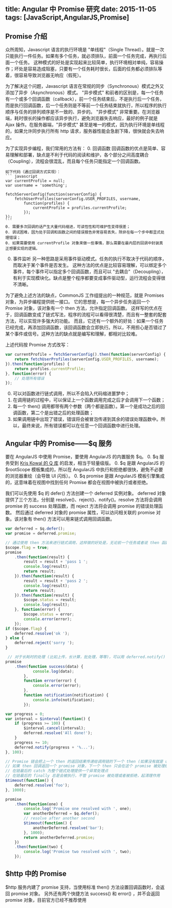 title: Angular 中 Promise 研究
date: 2015-11-05
tags: [JavaScript,AngularJS,Promise]
---
## Promise 介绍
众所周知，Javascript 语言的执行环境是 "单线程"（Single Thread）。就是一次只能执行一件任务。如果有多个任务，就必须排队，前面一个任务完成，再执行后面一个任务。
这种模式的好处是实现起来比较简单，执行环境相对单纯，容易操作；坏处是容易造成阻塞，只要有一个任务耗时很长，后面的任务都必须排队等着，很容易导致浏览器无响应（假死）。

为了解决这个问题，Javascript 语言在常规的同步（Synchronous）模式之外又添加了异步（Asynchronous）模式。
"异步模式" 和前者的区别是，每一个任务有一个或多个回调函数（callback），前一个任务结束后，不是执行后一个任务，而是执行回调函数，后一个任务则是不等前一个任务结束就执行，所以程序的执行顺序与任务的排列顺序是不一致的、异步的。
"异步模式" 非常重要。在浏览器端，耗时很长的操作都应该异步执行，避免浏览器失去响应，最好的例子就是 Ajax 操作。在服务器端，"异步模式" 甚至是唯一的模式，因为执行环境是单线程的，如果允许同步执行所有 http 请求，服务器性能会急剧下降，很快就会失去响应。

为了实现异步编程，我们常用的方法有：
0. 回调函数
回调函数的优点是简单、容易理解和部署，缺点是不利于代码的阅读和维护，各个部分之间高度耦合（Coupling），流程会很混乱，而且每个任务只能指定一个回调函数。

    如下代码（通过回调方式实现）：
    ``` javascript
    var currentProfile = null;
    var username = 'something';

    fetchServerConfig(function(serverConfig) {
        fetchUserProfiles(serverConfig.USER_PROFILES, username,
            function(profiles) {
                currentProfile = profiles.currentProfile;
            });
    });
    ```
    0. 需要多次回调的话产生大量代码缩进，可读性性和可维护性变得很差；
    0. 调试困难，因为处于回调和函数之间的错误报告非常容易丢失，除非在每一个步中都显式处理错误；
    0. 如果需要使用 currentProfile 对象来做一些事情，那么需要在最内层的回调中封装真正想要实现的逻辑。

0. 事件监听
另一种思路是采用事件驱动模式。任务的执行不取决于代码的顺序，而取决于某个事件是否发生。
这种方法的优点是比较容易理解，可以绑定多个事件，每个事件可以指定多个回调函数，而且可以 "去耦合"（Decoupling），有利于实现模块化。缺点是整个程序都要变成事件驱动型，运行流程会变得很不清晰。


为了避免上述方法的缺点，CommonJS 工作组提出的一种规范，就是 Promises 对象，为异步编程提供统一接口。
它的思想是，每一个异步任务返回一个 Promise 对象，该对象有一个 then 方法，允许指定回调函数。
这样写的优点在于，回调函数变成了链式写法，程序的流程可以看得很清楚，而且有一整套的配套方法，可以实现许多强大的功能。
而且，它还有一个额外的好处：如果一个任务已经完成，再添加回调函数，该回调函数会立即执行。所以，不用担心是否错过了某个事件或信号。这种方法的缺点就是编写和理解，都相对比较难。

上述代码按 Promise 方式改写：
``` javascript
var currentProfile = fetchServerConfig().then(function(serverConfig) {
    return fetchUserProfiles(serverConfig.USER_PROFILES, username);
}).then(function(profiles) {
    return profiles.currentProfile;
}, function(error) {
    // 处理所有错误
});
```
0. 可以对函数进行链式调用，所以不会陷入代码缩进噩梦中；
0. 在调用链的过程中，可以保证上一个函数调用完成之后才会调用下一个函数；
0. 每一个 then() 调用都带有两个参数（两个都是函数）。第一个是成功之后的回调函数，第二个是出错之后的处理函数；
0. 如果调用链中出现了错误，错误将会被冒泡传递到其余的错误处理函数中。所以，最终来说，所有错误都可以在任意一个回调函数中进行处理。

## Angular 中的 Promise——$q 服务

要在 AngularJS 中使用 Promise，要使用 AngularJS 的内置服务 $q。
0. $q 服务受到 [Kris Kowal 的 Q 库](http://documentup.com/kriskowal/q/) 的启发，相当于轻量级版。
0. $q 是跟 AngularJS 的 $rootScope 模板集成的，所以在 AngularJS 中执行和拒绝都很快，避免不必要的浏览器重绘（会导致 UI 闪烁）。
0. $q promise 是跟 AngularJS 模板引擎集成的，这意味着在视图中找到任何 Promise 都会在视图中被执行或者拒绝。

我们可以先使用 $q 的 defer() 方法创建一个 deferred 实例对象。
deferred 对象提供了三个方法，分别是 resolve()、reject()、notify()。resolve 方法将会调用 promise 的 success 处理函数，而 reject 方法将会调用 promise 的错误处理函数。
然后通过 deferred 对象的 promise 属性，可以访问相关联的 promise 对象。该对象有 then() 方法可以用来链式调用回调函数。

``` javascript
var deferred = $q.defer();
var promise = deferred.promise;

// 通过使用 then 方法来进行链式调用，这样做的好处是，无论前一个任务或者说 then 函数是被执行或者拒绝了都不会影响后面的 then 函数的运行。
$scope.flag = true;
promise
    .then(function(result) {
        result = result + 'pass 1 ';
        console.log(result);
        return result;
    }).then(function(result) {
        result = result + 'pass 2 ';
        console.log(result);
        return result;
    }).then(function(result) {
        $scope.status = result;
        console.log(result);
    }, function(error) {
        $scope.status = error;
        console.error(error);
    });
if ($scope.flag) {
    deferred.resolve('ok ');
} else {
    deferred.reject('sorry ');
}

 // 对于长耗时的处理 (比如上传，长计算，批处理，等等)，可以用 deferred.notify() 作为 then() 第三个参数，给 promise 一个监听来更新状态。
promise
    .then(function success(data) {
            console.log(data);
        },
        function error(error) {
            console.error(error);
        },
        function notification(notification) {
            console.info(notification);
        });

var progress = 0;
var interval = $interval(function() {
    if (progress >= 100) {
        $interval.cancel(interval);
        deferred.resolve('All done!');
    }
    progress += 10;
    deferred.notify(progress + '%...');
}, 100);

// Promise 链会把上一个 then 的返回结果传递给调用链的下一个 then (如果没有就是 undefined)
// 如果 then 回调返回一个 promise 对象，下一个 then 只会在这个 promise 被处理结束的时候调用。
// 在链最后的 catch 为整个链式处理提供一个异常处理点
// 在链最后的 finally 总是会被执行，不管 promise 被处理或者被拒绝，起清理作用
$timeout(function() {
    deferred.resolve('foo');
}, 1000);

promise
    .then(function(one) {
        console.log('Promise one resolved with ', one);
        var anotherDeferred = $q.defer();
        // resolve after another second
        $timeout(function() {
            anotherDeferred.resolve('bar');
        }, 1000);
        return anotherDeferred.promise;
    })
    .then(function(two) {
        console.log('Promise two resolved with ', two);
    });
```


## $http 中的 Promise
$http 服务内建了 promise 支持，当使用标准 then() 方法设置回调函数时，会返回 promise 对象。
另外还有两个快捷方法 success() 和 error() ，并不会返回 promise 对象，目前官方已经不推荐使用
